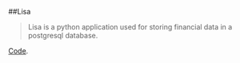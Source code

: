 
##Lisa

> Lisa is a python application used for storing financial data in a postgresql database.

<a href="http://github.com/rockwolf/lisa" target="_new">Code</a>.
